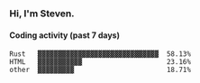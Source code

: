 ### Hi, I'm Steven.

#### Coding activity (past 7 days)
```
Rust   ▓▓▓▓▓▓▓▓▓▓▓▓▓▓▓▓▓▓▓▓▓▓▓▓▓▓▓▓▓▓  58.13%
HTML   ▓▓▓▓▓▓▓▓▓▓▓                     23.16%
other  ▓▓▓▓▓▓▓▓▓                       18.71%
```
